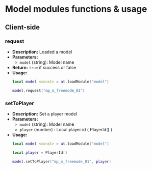 # Model modules functions & usage 

## Client-side

### request
- **Description:** Loaded a model
- **Parameters:**
  - `model` (string): Model name
- **Return:** `true` if success or false
- **Usage:**
  ```lua
  local model <const> = at.loadModule("model")

  model.request("mp_m_freemode_01")
  ```

### setToPlayer
- **Description:** Set a player model
- **Parameters:**
  - `model` (string): Model name
  - `player` (number) : Local player id ( PlayerId() )
- **Usage:**
  ```lua
  local model <const> = at.loadModule("model")

  local player = PlayerId()

  model.setToPlayer("mp_m_freemode_01", player)
  ```